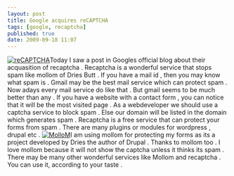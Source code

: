 ```yaml
---
layout: post
title: Google acquires reCAPTCHA
tags: [google, recaptcha]
published: true
date: 2009-09-18 11:07
---
```

[![reCAPTCHA](http://farm3.static.flickr.com/2591/3931206160_ce8a948f2e.jpg)](http://www.flickr.com/photos/harikt/3931206160/)Today I saw a post in Googles official blog about their acquasition of recaptcha . Recaptcha is a wonderful service that stops spam like mollom of Dries Butt . If you have a mail id , then you may know what spam is . Gmail may be the best mail service which can protect spam . Now adays every mail service do like that . But gmail seems to be much better than any .  If you have a website with a contact form , you can notice that it will be the most visited page . As a webdeveloper we should use a captcha service to block spam . Else our domain will be listed in the domain which generates spam . Recaptcha is a free service that can protect your forms from spam . There are many plugins or modules for wordpress , drupal etc .  [![MolloM](http://farm3.static.flickr.com/2507/3931206156_351f973d40.jpg)](http://www.flickr.com/photos/harikt/3931206156/)I am using mollom for protecting my forms as its a project developed by Dries the author of Drupal . Thanks to mollom too . I love mollom because it will not show the captcha unless it thinks its spam . There may be many other wonderful services like Mollom and recaptcha . You can use it, according to your taste .   
